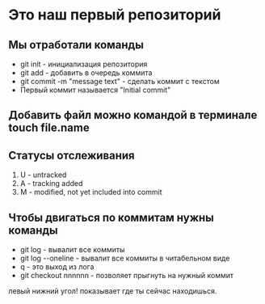 # Это наш первый репозиторий
## Мы отработали команды

* git init - инициализация репозитория
* git add - добавить в очередь коммита
* git commit -m "message text" - сделать коммит с текстом
* Первый коммит называется "Initial commit"

## Добавить файл можно командой в терминале touch file.name

## Статусы отслеживания
1. U - untracked
2. A - tracking added
3. M - modified, not yet included into commit

## Чтобы двигаться по коммитам нужны команды
* git log - вывалит все коммиты
* git log --oneline - вывалит все коммиты в читабельном виде
* q - это выход из лога
* git checkout nnnnnn - позволяет прыгнуть на нужный коммит

левый нижний угол! показывает где ты сейчас находишься.